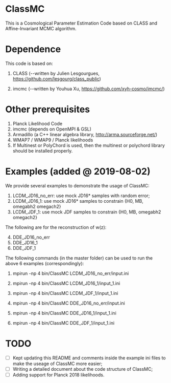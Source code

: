 # ClassMC

This is a Cosmological Parameter Estimation Code based on CLASS and Affine-Invariant MCMC algorithm.

# Dependence

This code is based on:

1) CLASS (--written by Julien Lesgourgues, https://github.com/lesgourg/class_public)

2) imcmc (--written by Youhua Xu, https://github.com/xyh-cosmo/imcmc/)

# Other prerequisites

1) Planck Likelihood Code
2) imcmc (depends on OpenMPI & GSL)
3) Armadillo (a C++ linear algebra library, http://arma.sourceforge.net/)
4) WMAP7 / WMAP9 / Planck likelihoods
5) If Multinest or PolyChord is used, then the multinest or polychord library should be installed properly.

# Examples (added @ 2019-08-02)

We provide several examples to demonstrate the usage of ClassMC:

1) LCDM_JD16_no_err: use mock JD16* samples with random error;
2) LCDM_JD16_1: use mock JD16* samples to constrain {H0, MB, omegabh2 omegach2}
3) LCDM_JDF_1: use mock JDF samples to constrain {H0, MB, omegabh2 omegach2}

The following are for the reconstruction of w(z):

4) DDE_JD16_no_err
5) DDE_JD16_1
6) DDE_JDF_1


The following commands (in the master folder) can be used to run the above 6 examples (correspondingly):

1) mpirun -np 4 bin/ClassMC LCDM_JD16_no_err/input.ini

2) mpirun -np 4 bin/ClassMC LCDM_JD16_1/input_1.ini

3) mpirun -np 4 bin/ClassMC LCDM_JDF_1/input_1.ini

4) mpirun -np 4 bin/ClassMC DDE_JD16_no_err/input.ini

5) mpirun -np 4 bin/ClassMC DDE_JD16_1/input_1.ini

6) mpirun -np 4 bin/ClassMC DDE_JDF_1/input_1.ini

# TODO

- [ ] Kept updating this README and comments inside the example ini files to make the useage of ClassMC more easier;
- [ ] Writing a detailed document about the code structure of ClassMC;
- [ ] Adding support for Planck 2018 likelihoods.
